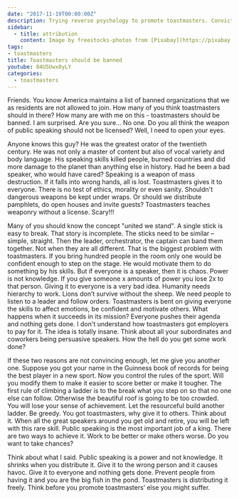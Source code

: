 ```yaml
---
date: "2017-11-19T00:00:00Z"
description: Trying reverse psychology to promote toastmasters. Conviction by contradiction.
sidebar:
  - title: attribution
    content: Image by freestocks-photos from [Pixabay](https://pixabay.com/en/audio-concert-mic-microphone-music-2941753/)
tags:
- toastmasters
title: Toastmasters should be banned
youtube: 84U5Uwx8yLY
categories:
  - toastmasters
---
```


Friends. You know America maintains a list of banned organizations that we as residents are not allowed to join. How many of you think toastmasters should in there? How many are with me on this - toastmasters should be banned. I am surprised. Are you sure... No one. Do you all think the weapon of public speaking should not be licensed? Well, I need to open your eyes.

Anyone knows this guy? He was the greatest orator of the twentieth century. He was not only a master of content but also of vocal variety and body language. His speaking skills killed people, burned countries and did more damage to the planet than anything else in history. Had he been a bad speaker, who would have cared? Speaking is a weapon of mass destruction. If it falls into wrong hands, all is lost. Toastmasters gives it to everyone. There is no test of ethics, morality or even sanity. Shouldn't dangerous weapons be kept under wraps. Or should we distribute pamphlets, do open houses and invite guests? Toastmasters teaches weaponry without a license. Scary!!!

Many of you should know the concept "united we stand". A single stick is easy to break. That story is incomplete. The sticks need to be similar – simple, straight. Then the leader, orchestrator, the captain can band them together. Not when they are all different. That is the biggest problem with toastmasters. If you bring hundred people in the room only one would be confident enough to step on the stage. He would motivate them to do something by his skills. But if everyone is a speaker, then it is chaos. Power is not knowledge. If you give someone x amounts of power you lose 2x to that person. Giving it to everyone is a very bad idea. Humanity needs hierarchy to work. Lions don’t survive without the sheep. We need people to listen to a leader and follow orders. Toastmasters is bent on giving everyone the skills to affect emotions, be confident and motivate others. What happens when it succeeds in its mission? Everyone pushes their agenda and nothing gets done. I don't understand how toastmasters got employers to pay for it. The idea is totally insane. Think about all your subordinates and coworkers being persuasive speakers. How the hell do you get some work done?

If these two reasons are not convincing enough, let me give you another one. Suppose you got your name in the Guinness book of records for being the best player in a new sport. Now you control the rules of the sport. Will you modify them to make it easier to score better or make it tougher. The first rule of climbing a ladder is to the break what you step on so that no one else can follow. Otherwise the beautiful roof is going to be too crowded. You will lose your sense of achievement. Let the resourceful build another ladder. Be greedy. You got toastmasters, why give it to others. Think about it. When all the great speakers around you get old and retire, you will be left with this rare skill. Public speaking is the most important job of a king. There are two ways to achieve it. Work to be better or make others worse. Do you want to take chances?

Think about what I said. Public speaking is a power and not knowledge. It shrinks when you distribute it. Give it to the wrong person and it causes havoc. Give it to everyone and nothing gets done. Prevent people from having it and you are the big fish in the pond. Toastmasters is distributing it freely. Think before you promote toastmasters’ else you might suffer.
